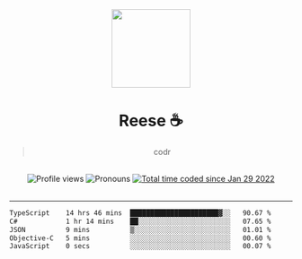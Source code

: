 <div align='center'>
  <img src='https://avatars.githubusercontent.com/u/73779441?v=4' width='140' height='140' />
  <h1>Reese ☕️</h1>
  <blockquote>codr</blockquote>
  
  <br />
  
  <img alt="Profile views" src="https://komarev.com/ghpvc/?username=ruffpuff1" />
  <img alt='Pronouns' src='https://img.shields.io/endpoint?url=https://pronoundb.org/shields/61181f81be124c42b207bffd' />
  <a href="https://wakatime.com/@72bf611d-9557-4a85-aa1d-46f6a3346744"><img src="https://wakatime.com/badge/user/72bf611d-9557-4a85-aa1d-46f6a3346744.svg" alt="Total time coded since Jan 29 2022" /></a>
</div><br />

<hr />

<!--START_SECTION:waka-->

```txt
TypeScript    14 hrs 46 mins  ██████████████████████▓░░   90.67 %
C#            1 hr 14 mins    ██░░░░░░░░░░░░░░░░░░░░░░░   07.65 %
JSON          9 mins          ▒░░░░░░░░░░░░░░░░░░░░░░░░   01.01 %
Objective-C   5 mins          ░░░░░░░░░░░░░░░░░░░░░░░░░   00.60 %
JavaScript    0 secs          ░░░░░░░░░░░░░░░░░░░░░░░░░   00.07 %
```

<!--END_SECTION:waka-->
